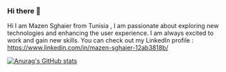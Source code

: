 ### Hi there 👋

Hi I am Mazen Sghaier from Tunisia , I am passionate about exploring new technologies and enhancing the user experience. I am always excited to work and gain new skills.
You can check out my LinkedIn profile : https://www.linkedin.com/in/mazen-sghaier-12ab3818b/

[![Anurag's GitHub stats](https://github-readme-stats.vercel.app/api?username=MazenSghaier)](https://github.com/anuraghazra/github-readme-stats)
